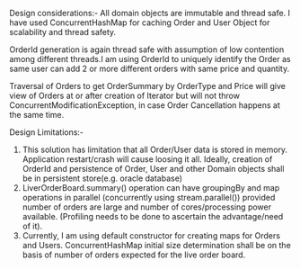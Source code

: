 Design considerations:-
All domain objects are immutable and thread safe. I have used ConcurrentHashMap for caching Order and User Object for scalability and thread safety.

OrderId generation is again thread safe with assumption of low contention among different threads.I am using OrderId to uniquely identify the Order
 as same user can add 2 or more different orders with same price and quantity.
 
Traversal of Orders to get OrderSummary by OrderType and Price will give view of Orders at or after creation of Iterator but will not throw ConcurrentModificationException, 
in case Order Cancellation happens at the same time.


Design Limitations:-

1. This solution has limitation that all Order/User data is stored in  memory. Application restart/crash will cause loosing it all. 
Ideally, creation of OrderId and persistence of Order, User and other Domain objects shall be in persistent store(e.g. oracle database)
2. LiverOrderBoard.summary() operation can have groupingBy and map operations in parallel (concurrently using stream.parallel()) provided number of orders
   are large and number of cores/processing power available. (Profiling needs to be done to ascertain the advantage/need of it).
3. Currently, I am using default constructor for creating maps for Orders and Users. ConcurrentHashMap initial size determination shall be on the basis of number of orders expected for the live order board.

